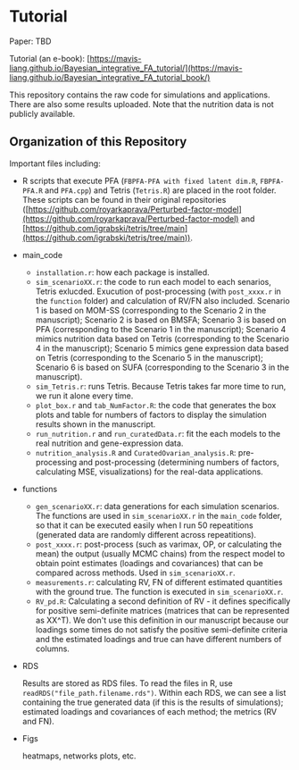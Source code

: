# Tutorial

Paper: TBD

Tutorial (an e-book): [https://mavis-liang.github.io/Bayesian_integrative_FA_tutorial/](https://mavis-liang.github.io/Bayesian_integrative_FA_tutorial_book/)

This repository contains the raw code for simulations and applications. There are also some results uploaded. Note that the nutrition data is not publicly available.

## Organization of this Repository

Important files including:

- R scripts that execute PFA (`FBPFA-PFA with fixed latent dim.R`, `FBPFA-PFA.R` and `PFA.cpp`) and Tetris (`Tetris.R`) are placed in the root folder. These scripts can be found in their original repositories ([https://github.com/royarkaprava/Perturbed-factor-model](https://github.com/royarkaprava/Perturbed-factor-model) and [https://github.com/igrabski/tetris/tree/main](https://github.com/igrabski/tetris/tree/main)). 

- main_code
  - `installation.r`: how each package is installed.
  - `sim_scenarioXX.r`: the code to run each model to each senarios, Tetris exlucded. Exucution of post-processing (with `post_xxxx.r` in the `function` folder) and calculation of RV/FN also included. Scenario 1 is based on MOM-SS (corresponding to the Scenario 2 in the manuscript); Scenario 2 is based on BMSFA; Scenario 3 is based on PFA (corresponding to the Scenario 1 in the manuscript); Scenario 4 mimics nutrition data based on Tetris (corresponding to the Scenario 4 in the manuscript); Scenario 5 mimics gene expression data based on Tetris (corresponding to the Scenario 5 in the manuscript); Scenario 6 is based on SUFA (corresponding to the Scenario 3 in the manuscript).
  - `sim_Tetris.r`: runs Tetris. Because Tetris takes far more time to run, we run it alone every time.
  - `plot_box.r` and `tab_NumFactor.R`: the code that generates the box plots and table for numbers of factors to display the simulation results shown in the manuscript.
  - `run_nutrition.r` and `run_curatedData.r`: fit the each models to the real nutrition and gene-expression data.
  - `nutrition_analysis.R` and `CuratedOvarian_analysis.R`: pre-processing and post-processing (determining numbers of factors, calculating MSE, visualizations) for the real-data applications.

- functions
  - `gen_scenarioXX.r`: data generations for each simulation scenarios. The functions are used in `sim_scenarioXX.r` in the `main_code` folder, so that it can be executed easily when I run 50 repeatitions (generated data are randomly different across repeatitions).
  - `post_xxxx.r`: post-process (such as varimax, OP, or calculating the mean) the output (usually MCMC chains) from the respect model to obtain point estimates (loadings and covariances) that can be compared across methods. Used in `sim_scenarioXX.r`.
  - `measurements.r`: calculating RV, FN of different estimated quantities with the ground true. The function is executed in `sim_scenarioXX.r`.
  - `RV_pd.R`: Calculating a second definition of RV - it defines specifically for positive semi-definite matrices (matrices that can be represented as XX^T). We don't use this definition in our manuscript because our loadings some times do not satisfy the positive semi-definite criteria and the estimated loadings and true can have different numbers of columns.

- RDS

  Results are stored as RDS files. To read the files in R, use `readRDS("file_path.filename.rds")`. Within each RDS, we can see a list containing the true generated data (if this is the results of simulations); estimated loadings and covariances of each method; the metrics (RV and FN).

- Figs

  heatmaps, networks plots, etc.
